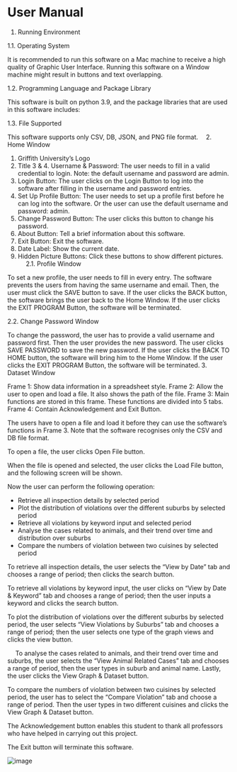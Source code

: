 # User Manual
1.	Running Environment

1.1.	Operating System

It is recommended to run this software on a Mac machine to receive a high quality of 
Graphic User Interface. Running this software on a Window machine might result in buttons and text overlapping.

1.2.	Programming Language and Package Library

This software is built on python 3.9, and the package libraries that are used in this software includes:

 
1.3.	File Supported

This software supports only CSV, DB, JSON, and PNG file format. 
2.	Home Window

 

1. Griffith University’s Logo
2. Title
3 & 4. Username & Password: The user needs to fill in a valid credential to login. 
Note: the default username and password are admin.
5. Login Button: The user clicks on the Login Button to log into the software after filling in the username and password entries.
6. Set Up Profile Button: The user needs to set up a profile first before he can log into the software. Or the user can use the default username and password: admin.
7. Change Password Button: The user clicks this button to change his password.
8. About Button: Tell a brief information about this software.
9. Exit Button: Exit the software.
10. Date Label: Show the current date.
11. Hidden Picture Buttons: Click these buttons to show different pictures. 
 
2.1.	Profile Window

 

To set a new profile, the user needs to fill in every entry. The software prevents the users from having the same username and email. Then, the user must click the SAVE button to save. If the user clicks the BACK button, the software brings the user back to the Home Window. If the user clicks the EXIT PROGRAM Button, the software will be terminated. 

2.2.	Change Password Window

 

To change the password, the user has to provide a valid username and password first. Then the user provides the new password. The user clicks SAVE PASSWORD to save the new password. If the user clicks the BACK TO HOME button, the software will bring him to the Home Window. If the user clicks the EXIT PROGRAM Button, the software will be terminated.
3.	Dataset Window

 

Frame 1: Show data information in a spreadsheet style.
Frame 2: Allow the user to open and load a file. It also shows the path of the file.
Frame 3: Main functions are stored in this frame. These functions are divided into 5 tabs.
Frame 4: Contain Acknowledgement and Exit Button.

The users have to open a file and load it before they can use the software’s functions in Frame 3. Note that the software recognises only the CSV and DB file format. 

To open a file, the user clicks Open File button.

 

When the file is opened and selected, the user clicks the Load File button, and the following screen will be shown.
 
Now the user can perform the following operation:
-	Retrieve all inspection details by selected period
-	Plot the distribution of violations over the different suburbs by selected period
-	Retrieve all violations by keyword input and selected period
-	Analyse the cases related to animals, and their trend over time and distribution over suburbs
-	Compare the numbers of violation between two cuisines by selected period

To retrieve all inspection details, the user selects the “View by Date” tab and chooses a range of period; then clicks the search button.
 
To retrieve all violations by keyword input, the user clicks on “View by Date & Keyword” tab and chooses a range of period; then the user inputs a keyword and clicks the search button.

 
To plot the distribution of violations over the different suburbs by selected period, the user selects “View Violations by Suburbs” tab and chooses a range of period; then the user selects one type of the graph views and clicks the view button.

 
 
To analyse the cases related to animals, and their trend over time and suburbs, the user selects the “View Animal Related Cases” tab and chooses a range of period, then the user types in suburb and animal name. Lastly, the user clicks the View Graph & Dataset button.

 
To compare the numbers of violation between two cuisines by selected period, the user has to select the “Compare Violation” tab and choose a range of period. Then the user types in two different cuisines and clicks the View Graph & Dataset button.

 
The Acknowledgement button enables this student to thank all professors who have helped in carrying out this project.

The Exit button will terminate this software.

![image](https://user-images.githubusercontent.com/77439221/147809656-952281c8-94ff-4379-91a1-005305715c1f.png)
